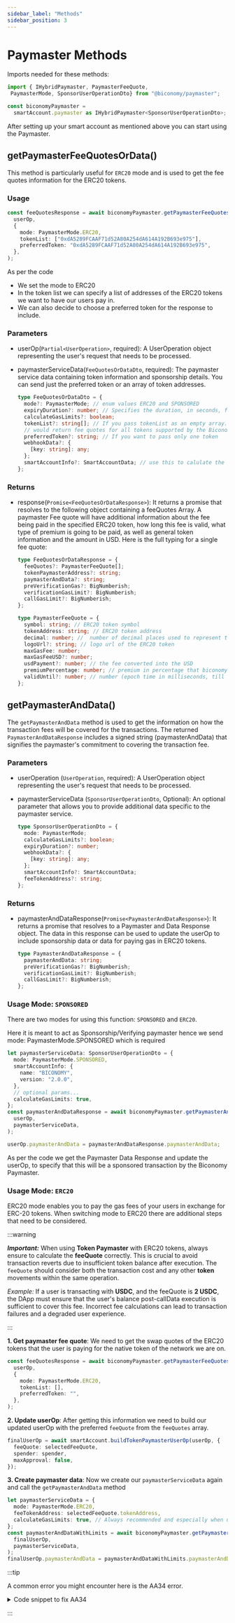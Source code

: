 ```yaml
---
sidebar_label: "Methods"
sidebar_position: 3
---
```


# Paymaster Methods

Imports needed for these methods:

```ts
import { IHybridPaymaster, PaymasterFeeQuote,
 PaymasterMode, SponsorUserOperationDto} from "@biconomy/paymaster";

const biconomyPaymaster =
  smartAccount.paymaster as IHybridPaymaster<SponsorUserOperationDto>;
```

After setting up your smart account as mentioned above you can start using the Paymaster.

## getPaymasterFeeQuotesOrData() 
This method is particularly useful for `ERC20` mode and is used to get the fee quotes information for the ERC20 tokens.

### Usage 

```ts
const feeQuotesResponse = await biconomyPaymaster.getPaymasterFeeQuotesOrData(
  userOp,
  {
    mode: PaymasterMode.ERC20,
    tokenList: ["0xdA5289FCAAF71d52A80A254dA614A192B693e975"],
    preferredToken: "0xdA5289FCAAF71d52A80A254dA614A192B693e975",
  },
);
```
As per the code
- We set the mode to ERC20
- In the token list we can specify a list of addresses of the ERC20 tokens we want to have our users pay in.
- We can also decide to choose a preferred token for the response to include.

### Parameters

- userOp(`Partial<UserOperation>`, required): A UserOperation object representing the user's request that needs to be processed.
- paymasterServiceData(`FeeQuotesOrDataDto`, required):  The paymaster service data containing token information and sponsorship details. You can send just the preferred token or an array of token addresses.

    ```ts
    type FeeQuotesOrDataDto = {
      mode?: PaymasterMode; // enum values ERC20 and SPONSORED
      expiryDuration?: number; // Specifies the duration, in seconds, for which the user intends the paymasterAndData to remain valid, minimum duration is 300 secs.
      calculateGasLimits?: boolean;
      tokenList?: string[]; // If you pass tokenList as an empty array. and it 
      // would return fee quotes for all tokens supported by the Biconomy paymaster
      preferredToken?: string; // If you want to pass only one token
      webhookData?: {
        [key: string]: any;
      };
      smartAccountInfo?: SmartAccountData; // use this to calulate the gas for smart account v1, otherwise by default it will return for latest smart account version
    };
    ```

### Returns
- response(`Promise<FeeQuotesOrDataResponse>`): It returns a promise that resolves to the following object containing a feeQuotes Array. A paymaster Fee quote will have additional information about the fee being paid in the specified ERC20 token, how long this fee is valid, what type of premium is going to be paid, as well as general token information and the amount in USD. Here is the full typing for a single fee quote:

    ```ts
    type FeeQuotesOrDataResponse = {
      feeQuotes?: PaymasterFeeQuote[];
      tokenPaymasterAddress?: string;
      paymasterAndData?: string;
      preVerificationGas?: BigNumberish;
      verificationGasLimit?: BigNumberish;
      callGasLimit?: BigNumberish;
    };

    type PaymasterFeeQuote = {
      symbol: string; // ERC20 token symbol
      tokenAddress: string; // ERC20 token address
      decimal: number; //  number of decimal places used to represent the token
      logoUrl?: string; // logo url of the ERC20 token
      maxGasFee: number;
      maxGasFeeUSD?: number;
      usdPayment?: number; // the fee converted into the USD
      premiumPercentage: number; // premium in percentage that biconomy charges for the txn, generally ranges between 7-12
      validUntil?: number; // number (epoch time in milliseconds, till these fee quotes are valid)
    };
    ```

## getPaymasterAndData()

The `getPaymasterAndData` method is used to get the information on how the transaction fees will be covered for the transactions. The returned `PaymasterAndDataResponse` includes a signed string (paymasterAndData) that signifies the paymaster's commitment to covering the transaction fee.

### Parameters

- userOperation (`UserOperation`, required): A UserOperation object representing the user's request that needs to be processed.
- paymasterServiceData (`SponsorUserOperationDto`, Optional): An optional parameter that allows you to provide additional data specific to the paymaster service.

    ```ts
    type SponsorUserOperationDto = {
      mode: PaymasterMode;
      calculateGasLimits?: boolean;
      expiryDuration?: number;
      webhookData?: {
        [key: string]: any;
      };
      smartAccountInfo?: SmartAccountData;
      feeTokenAddress?: string;
    };
    ```

### Returns
- paymasterAndDataResponse(`Promise<PaymasterAndDataResponse>`): It returns a promise that resolves to a Paymaster and Data Response object. The data in this response can be used to update the userOp to include sponsorship data or data for paying gas in ERC20 tokens.
    ```ts
    type PaymasterAndDataResponse = {
      paymasterAndData: string;
      preVerificationGas?: BigNumberish;
      verificationGasLimit?: BigNumberish;
      callGasLimit?: BigNumberish;
    };
    ```

### Usage Mode: `SPONSORED`
There are two modes for using this function: `SPONSORED` and `ERC20`.

Here it is meant to act as Sponsorship/Verifying paymaster hence we send mode: PaymasterMode.SPONSORED which is required

```ts
let paymasterServiceData: SponsorUserOperationDto = {
  mode: PaymasterMode.SPONSORED,
  smartAccountInfo: {
    name: "BICONOMY",
    version: "2.0.0",
  },
  // optional params...
  calculateGasLimits: true,
};
const paymasterAndDataResponse = await biconomyPaymaster.getPaymasterAndData(
  userOp,
  paymasterServiceData,
);

userOp.paymasterAndData = paymasterAndDataResponse.paymasterAndData;
```
As per the code we get the Paymaster Data Response and update the userOp, to specify that this will be a sponsored transaction by the Biconomy Paymaster.

### Usage Mode: `ERC20`

ERC20 mode enables you to pay the gas fees of your users in exchange for ERC-20 tokens. When switching mode to ERC20 there are additional steps that need to be considered.

:::warning

**_Important:_** When using **Token Paymaster** with ERC20 tokens, always ensure to calculate the **feeQuote** correctly. This is crucial to avoid transaction reverts due to insufficient token balance after execution. The `feeQuote` should consider both the transaction cost and any other **token** movements within the same operation.

_Example:_ If a user is transacting with **USDC**, and the feeQuote is **2 USDC**, the DApp must ensure that the user's balance post-callData execution is sufficient to cover this fee. Incorrect fee calculations can lead to transaction failures and a degraded user experience.

:::

**1. Get paymaster fee quote**: We need to get the swap quotes of the ERC20 tokens that the user is paying for the native token of the network we are on.

```ts
const feeQuotesResponse = await biconomyPaymaster.getPaymasterFeeQuotesOrData(
  userOp,
  {
    mode: PaymasterMode.ERC20,
    tokenList: [],
    preferredToken: "",
  },
);
```

**2. Update userOp**: After getting this information we need to build our updated userOp with the preferred `feeQuote` from the `feeQuotes` array.

```ts
finalUserOp = await smartAccount.buildTokenPaymasterUserOp(userOp, {
  feeQuote: selectedFeeQuote,
  spender: spender,
  maxApproval: false,
});
```

**3. Create paymaster data**: Now we create our `paymasterServiceData` again and call the `getPaymasterAndData` method

```ts
let paymasterServiceData = {
  mode: PaymasterMode.ERC20,
  feeTokenAddress: selectedFeeQuote.tokenAddress,
  calculateGasLimits: true, // Always recommended and especially when using token paymaster
};
const paymasterAndDataWithLimits = await biconomyPaymaster.getPaymasterAndData(
  finalUserOp,
  paymasterServiceData,
);
finalUserOp.paymasterAndData = paymasterAndDataWithLimits.paymasterAndData;

```

:::tip

A common error you might encounter here is the AA34 error.

<details>
<summary> Code snippet to fix AA34 </summary>

```ts
try {
  const paymasterAndDataResponse = await biconomyPaymaster.getPaymasterAndData(
    partialUserOp,
    paymasterServiceData,
  );
  partialUserOp.paymasterAndData = paymasterAndDataResponse.paymasterAndData;

  if (
    paymasterAndDataResponse.callGasLimit &&
    paymasterAndDataResponse.verificationGasLimit &&
    paymasterAndDataResponse.preVerificationGas
  ) {
    // Returned gas limits must be replaced in your op as you update paymasterAndData.
    // Because these are the limits paymaster service signed on to generate paymasterAndData
    // If you receive AA34 error check here..

    partialUserOp.callGasLimit = paymasterAndDataResponse.callGasLimit;
    partialUserOp.verificationGasLimit =
      paymasterAndDataResponse.verificationGasLimit;
    partialUserOp.preVerificationGas =
      paymasterAndDataResponse.preVerificationGas;
  }
} catch (e) {
  console.log("error received ", e);
}
```

</details>

:::
